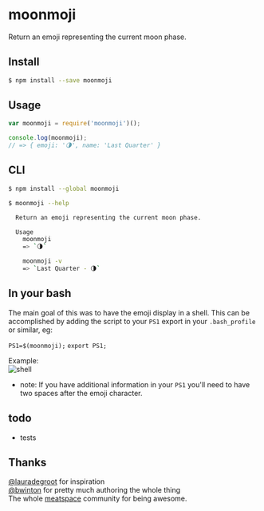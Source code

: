 moonmoji
========
Return an emoji representing the current moon phase.

Install
------------
```sh
$ npm install --save moonmoji
```

Usage
-----
```js
var moonmoji = require('moonmoji')();

console.log(moonmoji);
// => { emoji: '🌗', name: 'Last Quarter' }
```

CLI
---
```sh
$ npm install --global moonmoji
```

```sh
$ moonmoji --help

  Return an emoji representing the current moon phase.

  Usage
    moonmoji
    => `🌗`

    moonmoji -v
    => `Last Quarter - 🌗`
```

In your bash
------------
The main goal of this was to have the emoji display in a shell. This can be accomplished by adding the script to your `PS1` export in your `.bash_profile` or similar, eg:  

`PS1=$(moonmoji);`
`export PS1;`

Example:  
![shell](http://i.imgur.com/NiWPceH.png)

* note: If you have additional information in your `PS1` you'll need to have two spaces after the emoji character.

todo
----
- tests

Thanks
------

[@lauradegroot](https://github.com/lauradegroot) for inspiration  
[@bwinton](https://github.com/bwinton) for pretty much authoring the whole thing  
The whole [meatspace](https://chat.meatspac.es/) community for being awesome.

